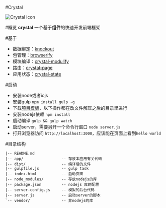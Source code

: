 #Crystal

![Crystal icon](http://i2.dpfile.com/ba/crystal.jpg)

#概览
**crystal** 一个基于**组件**的快速开发前端框架

#基于
- 数据绑定：[knockout](http://www.knockoutjs.com/) 
- 包管理：[browserify](http://browserify.org/) 
- 模块编译：[crystal-modulify](https://github.com/youngjay/crystal-modulify) 
- 路由：[crystal-page](https://github.com/youngjay/crystal-page) 
- 应用状态：[crystal-state](https://github.com/youngjay/crystal-state) 


#启动
- 安装node或者iojs
- 安装gulp ``` npm install gulp -g ``` 
- 下载[项目模版](https://github.com/youngjay/crystal-template/archive/master.zip)，以下操作都在改文件解压之后的目录里进行 
- 安装nodejs依赖 ``` npm install ```
- 启动编译 ``` gulp && gulp watch ```
- 启动server，需要另开一个命令行窗口 ``` node server.js ```
- 打开浏览器访问 ``` http://localhost:3000 ```，应该能在页面上看到``` hello world ```

#目录结构
```
|-- README.md                      
|-- app/                 -- 存放本应用有关代码
|-- dist/                -- 编译后的文件
|-- gulpfile.js          -- gulp task
|-- index.html           -- 启动页面      
|-- node_modules/        -- 存放nodejs的库
|-- package.json         -- nodejs 库的配置
|-- server-config.js     -- 模拟的后台代码
|-- server.js            -- 启动server的脚本
`-- vendor/              -- 非nodejs的库

```



